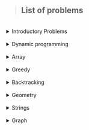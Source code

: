 > ## List of problems
</br>

<details><summary>Introductory Problems</summary>

| Problems            | Cpp                                              | Java |
| ------------------- | ------------------------------------------------ | ---- |
| [Weird Algorithm]() | [cpp](solutions/introductory/weirdalgorithm.cpp) |      |
| [Missing Number]()  | [cpp](solutions/introductory/missingnumber.cpp)  |      |

</details></br>

<details><summary>Dynamic programming</summary></details></br>
<details><summary>Array</summary></details></br>
<details><summary>Greedy</summary></details></br>
<details><summary>Backtracking</summary></details></br>
<details><summary>Geometry</summary></details></br>

<details><summary>Strings</summary>

| Problems                   | Cpp                                            | Java |
| -------------------------- | ---------------------------------------------- | ---- |
| [String Matching]()        | [cpp](solutions/strings/stringmatching.cpp)    |      |
| [Finding Borders]()        | [cpp](solutions/strings/findingborders.cpp)    |      |
| [Finding Periods]()        | [cpp](solutions/strings/findingperiods.cpp)    |      |
| [Minimal Rotation]()       | [cpp](solutions/strings/minimalrotation.cpp)   |      |
| [Longest Palindrome]()     | [cpp](solutions/strings/longestpalindrome.cpp) |      |
| [Word Combinations]()      |                                                |      |
| [Required Substring]()     |                                                |      |
| [Palindrome Queries]()     |                                                |      |
| [Finding Patterns]()       |                                                |      |
| [Counting Patterns]()      |                                                |      |
| [Pattern Positions]()      |                                                |      |
| [Distinct Substrings]()    |                                                |      |
| [Repeating Substring]()    |                                                |      |
| [String Functions]()       |                                                |      |
| [Substring Distribution]() |                                                |      |
| [Substring Order I]()      |                                                |      |
| [Substring Order II]()     |                                                |      |

</details></br>

<details><summary>Graph</summary>

| Problems               | Cpp                                      | Java |
| ---------------------- | ---------------------------------------- | ---- |
| [Labyrinth]()          | [cpp](solutions/graph/labyrinth.cpp)     |      |
| [Monsters]()           | [cpp](solutions/graph/monsters.cpp)      |      |
| [Counting Rooms]()     | [cpp](solutions/graph/countingrooms.cpp) |      |
| [Building Roads]()     | [cpp](solutions/graph/buildingroads.cpp) |      |
| [Message Route]()      | [cpp](solutions/graph/messageroute.cpp)  |      |
| [Building Teams]()     | [cpp](solutions/graph/buildingteams.cpp) |      |
| [Round Trip]()         | [cpp](solutions/graph/roundtrip.cpp)     |      |
| [High Score]()         |                                          |      |
| [Flight Discount]()    |                                          |      |
| [Cycle Finding]()      |                                          |      |
| [Flight Routes]()      |                                          |      |
| [Shortest Routes I]()  |                                          |      |
| [Shortest Routes II]() |                                          |      |
| [Round Trip II]()      |                                          |      |

</details></br>

